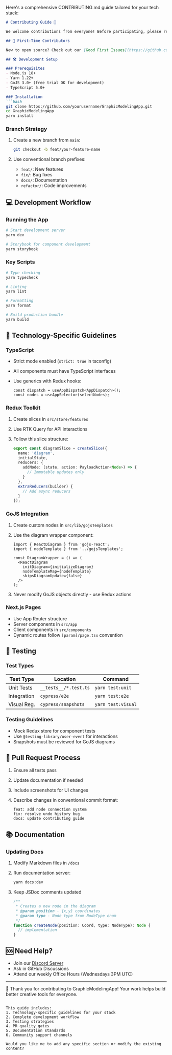 Here's a comprehensive CONTRIBUTING.md guide tailored for your tech stack:

```markdown
# Contributing Guide 🌟

We welcome contributions from everyone! Before participating, please read our [Code of Conduct](CODE_OF_CONDUCT.md).

## 🚀 First-Time Contributors

New to open source? Check out our [Good First Issues](https://github.com/yourusername/GraphicModelingApp/issues?q=is%3Aopen+is%3Aissue+label%3A%22good+first+issue%22) labeled `good first issue`.

## 🛠️ Development Setup

### Prerequisites
- Node.js 18+
- Yarn 1.22+
- GoJS 3.0+ (free trial OK for development)
- TypeScript 5.0+

### Installation
```bash
git clone https://github.com/yourusername/GraphicModelingApp.git
cd GraphicModelingApp
yarn install
```

### Branch Strategy

1. Create a new branch from `main`:

   ```bash
   git checkout -b feat/your-feature-name
   ```

2. Use conventional branch prefixes:
   - `feat/`: New features
   - `fix/`: Bug fixes
   - `docs/`: Documentation
   - `refactor/`: Code improvements

## 💻 Development Workflow

### Running the App

```bash
# Start development server
yarn dev

# Storybook for component development
yarn storybook
```

### Key Scripts

```bash
# Type checking
yarn typecheck

# Linting
yarn lint

# Formatting
yarn format

# Build production bundle
yarn build
```

## 📐 Technology-Specific Guidelines

### TypeScript

- Strict mode enabled (`strict: true` in tsconfig)
- All components must have TypeScript interfaces
- Use generics with Redux hooks:

  ```tsx
  const dispatch = useAppDispatch<AppDispatch>();
  const nodes = useAppSelector(selectNodes);
  ```

### Redux Toolkit

1. Create slices in `src/store/features`
2. Use RTK Query for API interactions
3. Follow this slice structure:

   ```typescript
   export const diagramSlice = createSlice({
     name: 'diagram',
     initialState,
     reducers: {
       addNode: (state, action: PayloadAction<Node>) => {
         // Immutable updates only
       }
     },
     extraReducers(builder) {
       // Add async reducers
     }
   });
   ```

### GoJS Integration

1. Create custom nodes in `src/lib/gojsTemplates`
2. Use the diagram wrapper component:

   ```tsx
   import { ReactDiagram } from 'gojs-react';
   import { nodeTemplate } from '../gojsTemplates';
   
   const DiagramWrapper = () => (
     <ReactDiagram
       initDiagram={initializeDiagram}
       nodeTemplateMap={nodeTemplate}
       skipsDiagramUpdate={false}
     />
   );
   ```

3. Never modify GoJS objects directly - use Redux actions

### Next.js Pages

- Use App Router structure
- Server components in `src/app`
- Client components in `src/components`
- Dynamic routes follow `[param]/page.tsx` convention

## 🧪 Testing

### Test Types

| Test Type       | Location              | Command         |
|-----------------|-----------------------|-----------------|
| Unit Tests      | `__tests__/*.test.ts` | `yarn test:unit`|
| Integration     | `cypress/e2e`        | `yarn test:e2e` |
| Visual Reg.     | `cypress/snapshots`  | `yarn test:visual` |

### Testing Guidelines

- Mock Redux store for component tests
- Use `@testing-library/user-event` for interactions
- Snapshots must be reviewed for GoJS diagrams

## 🔀 Pull Request Process

1. Ensure all tests pass
2. Update documentation if needed
3. Include screenshots for UI changes
4. Describe changes in conventional commit format:

   ```
   feat: add node connection system
   fix: resolve undo history bug
   docs: update contributing guide
   ```

## 📚 Documentation

### Updating Docs

1. Modify Markdown files in `/docs`
2. Run documentation server:

   ```bash
   yarn docs:dev
   ```

3. Keep JSDoc comments updated

   ```typescript
   /**
    * Creates a new node in the diagram
    * @param position - {x,y} coordinates
    * @param type - Node type from NodeType enum
    */
   function createNode(position: Coord, type: NodeType): Node {
     // implementation
   }
   ```

## 🆘 Need Help?

- Join our [Discord Server](https://discord.gg/your-invite-link)
- Ask in GitHub Discussions
- Attend our weekly Office Hours (Wednesdays 3PM UTC)

---

🙌 Thank you for contributing to GraphicModelingApp! Your work helps build better creative tools for everyone.

```

This guide includes:
1. Technology-specific guidelines for your stack
2. Complete development workflow
3. Testing strategies
4. PR quality gates
5. Documentation standards
6. Community support channels

Would you like me to add any specific section or modify the existing content?
